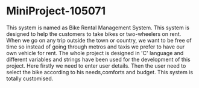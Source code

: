 # MiniProject-105071
This system is named as Bike Rental Management System.
This system is designed to help the customers to take bikes or two-wheelers on rent. When we go on any trip outside the town or country, we want to be free of time so instead of going through metros and taxis we prefer to have our own vehicle for rent.
The whole project is designed in 'C' language and different variables and strings have been used for the development of this project.
Here firstly we need to enter user details.
Then the user need to select the bike according to his needs,comforts and budget.
This system is totally customised.
